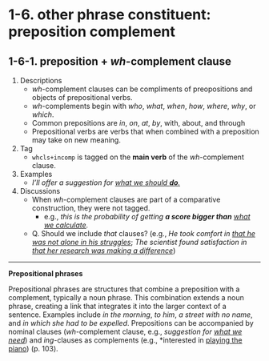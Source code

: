 # 1-6. other phrase constituent: preposition complement

## 1-6-1. preposition + *wh*-complement clause

1. Descriptions
   -  *wh*-complement clauses can be compliments of preopositions and objects of prepositional verbs.
   -  *wh*-complements begin with *who*, *what*, *when*, *how*, *where*, *why*, or *which*.
   -  Common prepositions are *in*, *on*, *at*, *by*, with, about, and through
   -  Prepositional verbs are verbs that when combined with a preposition may take on new meaning.
2. Tag
   - `whcls+incomp` is tagged on the **main verb** of the *wh*-complement clause.
3. Examples
   - *I’ll offer a suggestion for <ins>what we should **do**.</ins>*
4. Discussions
   - When *wh*-complement clauses are part of a comparative construction, they were not tagged.
      - e.g., *this is the probability of getting **a score bigger than** <ins>what we calculate</ins>.*
   - Q. Should we include *that* clauses? (e.g., *He took comfort in <ins>that he was not alone in his struggles</ins>*; *The scientist found satisfaction in <ins>that her research was making a difference</ins>*)

---

**Prepositional phrases**

Prepositional phrases are structures that combine a preposition with a complement, typically a noun phrase. This combination extends a noun phrase, creating a link that integrates it into the larger context of a sentence. Examples include *in the morning*, *to him*, *a street with no name*, and *in which she had to be expelled*. Prepositions can be accompanied by nominal clauses (*wh*-complement clause, e.g., *suggestion for <ins>what we need</ins>*) and *ing*-clauses as complements (e.g., *interested in <ins>playing the piano</ins>) (p. 103).
